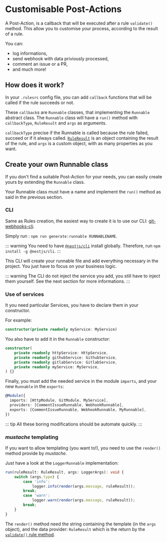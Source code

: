 # Customisable Post-Actions

A Post-Action, is a callback that will be executed after a rule `validate()` method.
This allow you to customise your process, according to the result of a rule.

You can:

- log informations,
- send webhook with data priviously processed,
- comment an issue or a PR,
- and much more!

## How does it work?

In your `.rulesrc` config file, you can add `callback` functions that will be called if the rule succeeds or not.

These `callback`s are `Runnable` classes, that implementing the `Runnable` abstract class.
The `Runnable` class will have a `run()` method with `callbackType`, `RuleResult` and `args` as arguments.

`callbackType` precise if the Runnable is called because the rule failed, succeed or if it always called.
[`RuleResult`](../rules/customisableRules.html#validate-method) is an object containing the result of the rule, and `args` is a custom object, with as many properties as you want.

## Create your own Runnable class

If you don't find a suitable Post-Action for your needs, you can easily create yours by extending the `Runnable` class.

Your Runnable class must have a name and implement the `run()` method as said in the previous section.

### CLI

Same as Rules creation, the easiest way to create it is to use our CLI: [git-webhooks-cli](https://github.com/DX-DeveloperExperience/git-webhooks-cli).

Simply run : `npm run generate:runnable RUNNABLENAME`.

::: warning
You need to have [`@nestjs/cli`](https://github.com/nestjs/nest-cli) install globally. Therefore, run `npm install -g @nestjs/cli`.
:::

This CLI will create your runnable file and add everything necessary in the project. You just have to focus on your business logic.

::: warning
The CLI do not inject the service you add, you still have to inject them yourself.
See the next section for more informations.
:::

### Use of services

It you need particular Services, you have to declare them in your constructor.

For example:

```typescript
constructor(private readonly myService: MyService)
```

You also have to add it in the `Runnable` constructor:

```typescript
constructor(
    private readonly httpService: HttpService,
    private readonly githubService: GithubService,
    private readonly gitlabService: GitlabService,
    private readonly myService: MyService,
) {}
```

Finally, you must add the needed service in the module `imports`, and your new `Runnable` in the `exports`:

```typescript
@Module({
  imports: [HttpModule, GitModule, MyService],
  providers: [CommentIssueRunnable, WebhookRunnable],
  exports: [CommentIssueRunnable, WebhookRunnable, MyRunnable],
})
```

::: tip
All these boring modifications should be automate quickly.
:::

### _mustache_ templating

If you want to allow templating (you want to!), you need to use the `render()` method provide by _mustache_.

Just have a look at the `LoggerRunnable` implementation:

```typescript
run(ruleResult: RuleResult, args: LoggerArgs): void {
    switch (args.type) {
        case 'info':
            logger.info(render(args.message, ruleResult));
        break;
        case 'warn':
            logger.warn(render(args.message, ruleResult));
        break;
    }
}
```

The `render()` method need the string containing the template (in the `args` object), and the data provider: `RuleResult` which is the return by the [`validate()` rule method](../rules/customisableRules.html#validate-method).
